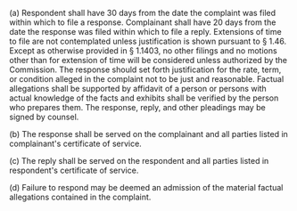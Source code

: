 (a) Respondent shall have 30 days from the date the complaint was filed within which to file a response. Complainant shall have 20 days from the date the response was filed within which to file a reply. Extensions of time to file are not contemplated unless justification is shown pursuant to § 1.46. Except as otherwise provided in § 1.1403, no other filings and no motions other than for extension of time will be considered unless authorized by the Commission. The response should set forth justification for the rate, term, or condition alleged in the complaint not to be just and reasonable. Factual allegations shall be supported by affidavit of a person or persons with actual knowledge of the facts and exhibits shall be verified by the person who prepares them. The response, reply, and other pleadings may be signed by counsel.

(b) The response shall be served on the complainant and all parties listed in complainant's certificate of service.

(c) The reply shall be served on the respondent and all parties listed in respondent's certificate of service.

(d) Failure to respond may be deemed an admission of the material factual allegations contained in the complaint.

